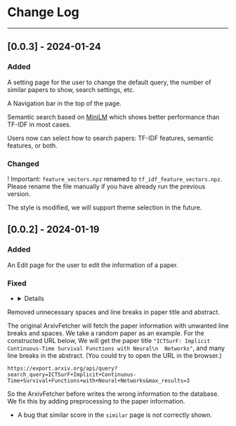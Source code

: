 # Change Log
---
## [0.0.3] - 2024-01-24

### Added

A setting page for the user to change the default query, the number of similar papers to show, search settings, etc.

A Navigation bar in the top of the page.

Semantic search based on [MiniLM](https://huggingface.co/sentence-transformers/all-MiniLM-L12-v2) which shows better performance than TF-IDF in most cases. 

Users now can select how to search papers: TF-IDF features, semantic features, or both.

### Changed

! Important: `feature_vectors.npz` renamed to `tf_idf_feature_vectors.npz`. Please rename the file manually if you have already run the previous version.

The style is modified, we will support theme selection in the future.

## [0.0.2] - 2024-01-19

### Added

An Edit page for the user to edit the information of a paper.

### Fixed

- <details>
<summary>Removed unnecessary spaces and line breaks in paper title and abstract.</summary>

The original ArxivFetcher will fetch the paper information with unwanted line breaks and spaces. We take a random paper as an example. For the constructed URL below, We will get the paper title `"ICTSurF: Implicit Continuous-Time Survival Functions with Neural\n  Networks"`, and many line breaks in the abstract. (You could try to open the URL in the browser.)

```
https://export.arxiv.org/api/query?search_query=ICTSurF+Implicit+Continuous-Time+Survival+Functions+with+Neural+Networks&max_results=3
```

So the ArxivFetcher before writes the wrong information to the database. We fix this by adding preprocessing to the paper information.
</details>

- A bug that similar score in the `similar` page is not correctly shown.
